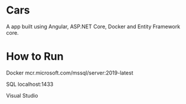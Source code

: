 # **Cars**


A app built using Angular, ASP.NET Core, Docker and Entity Framework core.

# How to Run

Docker
mcr.microsoft.com/mssql/server:2019-latest 


SQL
localhost:1433


Visual Studio

